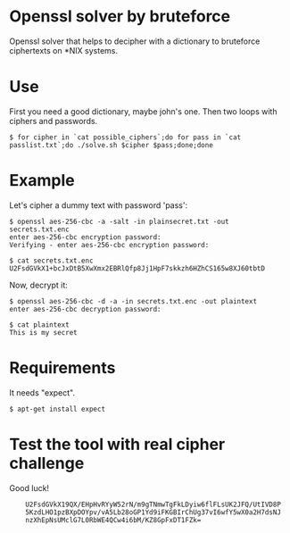 Openssl solver by bruteforce
======

Openssl solver that helps to decipher with a dictionary to bruteforce ciphertexts on *NIX systems.

Use
======

First you need a good dictionary, maybe john's one. Then two loops with ciphers and passwords. 
        
    $ for cipher in `cat possible_ciphers`;do for pass in `cat passlist.txt`;do ./solve.sh $cipher $pass;done;done

Example 
=======

Let's cipher a dummy text with password 'pass':

    $ openssl aes-256-cbc -a -salt -in plainsecret.txt -out secrets.txt.enc
    enter aes-256-cbc encryption password:
    Verifying - enter aes-256-cbc encryption password:
    
    $ cat secrets.txt.enc
    U2FsdGVkX1+bcJxDtB5XwXmx2EBRlQfp8Jj1HpF7skkzh6HZhCS165w8XJ60tbtD

Now, decrypt it: 

    $ openssl aes-256-cbc -d -a -in secrets.txt.enc -out plaintext
    enter aes-256-cbc decryption password:
    
    $ cat plaintext
    This is my secret

Requirements 
=======

It needs "expect". 

    $ apt-get install expect 

Test the tool with real cipher challenge
=======
Good luck!

        U2FsdGVkX19QX/EHpHvRYyW52rN/m9gTNmwTgFkLDyiw6flFLsUK2JFQ/UtIVD8P
        5KzdLHO1pzBXpDOYpv/vA5Lb28oGP1Yd9iFKGBIrChUg37vI6wfY5wX0a2H7dsNJ
        nzXhEpNsUMclG7L0RbWE4QCw4i6bM/KZ8GpFxDT1FZk=
